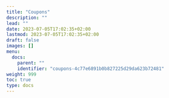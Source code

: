 ```yaml
---
title: "Coupons"
description: ""
lead: ""
date: 2023-07-05T17:02:35+02:00
lastmod: 2023-07-05T17:02:35+02:00
draft: false
images: []
menu:
  docs:
    parent: ""
    identifier: "coupons-4c77e6891b0b827225d29da623b72481"
weight: 999
toc: true
type: docs
---
```

